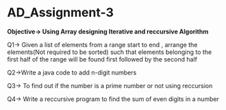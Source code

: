# AD_Assignment-3

**Objective-> Using Array designing Iterative and reccursive Algorithm**

Q1-> Given a list of elements from a range start to end , arrange the elements(Not required to be sorted) such that elements belonging to the first half of the range will be found first followed by the second half

Q2->Write a java code to add n-digit numbers 

Q3-> To find out if the number is a prime number or not using reccursion

Q4-> Write a reccursive program to find the sum of even digits in a number
